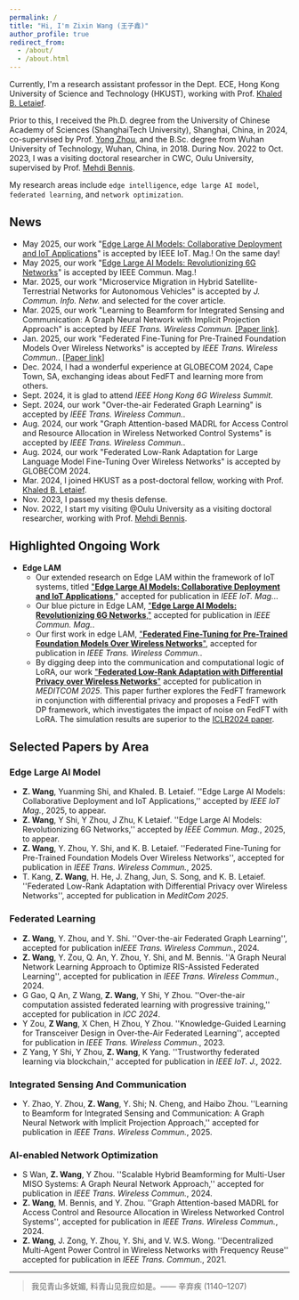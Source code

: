 ```yaml
---
permalink: /
title: "Hi, I'm Zixin Wang (王子鑫)"
author_profile: true
redirect_from: 
  - /about/
  - /about.html
---
```


Currently, I'm a research assistant professor in the Dept. ECE, Hong Kong University of Science and Technology (HKUST), working with Prof. [Khaled B. Letaief](https://facultyprofiles.hkust.edu.hk/profiles.php?profile=khaled-ben-letaief-eekhaled).

Prior to this, I received the Ph.D. degree from the University of Chinese Academy of Sciences (ShanghaiTech University), Shanghai, China, in 2024, co-supervised by Prof. [Yong Zhou](https://faculty.sist.shanghaitech.edu.cn/faculty/zhouyong/index.html), and the B.Sc. degree from Wuhan University of Technology, Wuhan, China, in 2018.
During Nov. 2022 to Oct. 2023, I was a visiting doctoral researcher in CWC, Oulu University, supervised by Prof. [Mehdi Bennis](https://sites.google.com/view/dr-mehdi-bennis/home).

My research areas include `edge intelligence`, `edge large AI model`, `federated learning`, and `network optimization`.

## News

- May 2025, our work "[Edge Large AI Models: Collaborative Deployment and IoT Applications](https://arxiv.org/abs/2505.03139)" is accepted by IEEE IoT. Mag.! On the same day!
- May 2025, our work "[Edge Large AI Models: Revolutionizing 6G Networks](https://arxiv.org/abs/2505.00321)" is accepted by IEEE Commun. Mag.!
- Mar. 2025, our work "Microservice Migration in Hybrid Satellite-Terrestrial Networks for Autonomous Vehicles" is accepted by *J. Commun. Info. Netw.* and selected for the cover article.
- Mar. 2025, our work "Learning to Beamform for Integrated Sensing and Communication: A Graph Neural Network with Implicit Projection Approach" is accepted by *IEEE Trans. Wireless Commun.* [[Paper link]](https://ieeexplore.ieee.org/document/10932672).
- Jan. 2025, our work "Federated Fine-Tuning for Pre-Trained Foundation Models Over Wireless Networks" is accepted by *IEEE Trans. Wireless Commun.*. [[Paper link](https://ieeexplore.ieee.org/abstract/document/10855336)]
- Dec. 2024, I had a wonderful experience at GLOBECOM 2024, Cape Town, SA, exchanging ideas about FedFT and learning more from others.
- Sept. 2024, it is glad to attend *IEEE Hong Kong 6G Wireless Summit*.
- Sept. 2024, our work "Over-the-air Federated Graph Learning" is accepted by *IEEE Trans. Wireless Commun.*.
- Aug. 2024, our work "Graph Attention-based MADRL for Access Control and Resource Allocation in Wireless Networked Control Systems" is accepted by *IEEE Trans. Wireless Commun.*.
- Aug. 2024, our work "Federated Low-Rank Adaptation for Large Language Model Fine-Tuning Over Wireless Networks" is accepted by GLOBECOM 2024.
- Mar. 2024, I joined HKUST as a post-doctoral fellow, working with Prof. [Khaled B. Letaief](https://facultyprofiles.hkust.edu.hk/profiles.php?profile=khaled-ben-letaief-eekhaled).
- Nov. 2023, I passed my thesis defense.
- Nov. 2022, I start my visiting @Oulu University as a visiting doctoral researcher, working with Prof. [Mehdi Bennis](https://sites.google.com/view/dr-mehdi-bennis/home).

## Highlighted Ongoing Work

- **Edge LAM**
  - Our extended research on Edge LAM within the framework of IoT systems, titled ["**Edge Large AI Models: Collaborative Deployment and IoT Applications**](https://arxiv.org/abs/2505.03139)," accepted for publication in *IEEE IoT. Mag.*..
  - Our blue picture in Edge LAM, ["**Edge Large AI Models: Revolutionizing 6G Networks**,"](https://arxiv.org/abs/2505.00321) accepted for publication in *IEEE Commun. Mag.*.
  - Our first work in edge LAM, ["**Federated Fine-Tuning for Pre-Trained Foundation Models Over Wireless Networks**"](https://ieeexplore.ieee.org/abstract/document/10855336), accepted for publication in *IEEE Trans. Wireless Commun.*.
  - By digging deep into the communication and computational logic of LoRA, our work ["**Federated Low-Rank Adaptation with Differential Privacy over Wireless Networks**"](https://arxiv.org/html/2411.07806v2) accepted for publication in *MEDITCOM  2025*. This paper further explores the FedFT framework in conjunction with differential privacy and proposes a FedFT with DP framework, which investigates the impact of noise on FedFT with LoRA. The simulation results are superior to the [ICLR2024 paper](https://openreview.net/forum?id=NLPzL6HWNl).

## Selected Papers by Area

### Edge Large AI Model

- **Z. Wang**, Yuanming Shi, and Khaled. B. Letaief. ''Edge Large AI Models: Collaborative Deployment and IoT Applications,'' accepted by *IEEE IoT Mag.*, 2025, to appear.
- **Z. Wang**, Y Shi, Y Zhou, J Zhu, K Letaief. ''Edge Large AI Models: Revolutionizing 6G Networks,'' accepted by *IEEE Commun. Mag.*, 2025, to appear.
- **Z. Wang**, Y. Zhou, Y. Shi, and K. B. Letaief. ''Federated Fine-Tuning for Pre-Trained Foundation Models Over Wireless Networks'', accepted for publication in *IEEE Trans. Wireless Commun.*, 2025.
- T. Kang,  **Z. Wang**, H. He, J. Zhang, Jun, S. Song, and K. B. Letaief. ''Federated Low-Rank Adaptation with Differential Privacy over Wireless Networks'', accepted for publication in *MeditCom 2025*.

### Federated Learning

- **Z. Wang**, Y. Zhou, and Y. Shi. ''Over-the-air Federated Graph Learning'', accepted for publication in*IEEE Trans. Wireless Commun.*, 2024.
- **Z. Wang**, Y. Zou, Q. An, Y. Zhou, Y. Shi, and M. Bennis. ''A Graph Neural Network Learning Approach to Optimize RIS-Assisted Federated Learning'', accepted for publication in *IEEE Trans. Wireless Commun*., 2024.
- G Gao, Q An, Z Wang, **Z. Wang**, Y Shi, Y Zhou. ''Over-the-air computation assisted federated learning with progressive training,'' accepted for publication in *ICC 2024*.
- Y Zou, **Z Wang**, X Chen, H Zhou, Y Zhou. ''Knowledge-Guided Learning for Transceiver Design in Over-the-Air Federated Learning'', accepted for publication in *IEEE Trans. Wireless Commun*., 2023.
- Z Yang, Y Shi, Y Zhou, **Z. Wang**, K Yang. ''Trustworthy federated learning via blockchain,'' accepted for publication in *IEEE IoT. J.,* 2022.
  
### Integrated Sensing And Communication

- Y. Zhao, Y. Zhou, **Z. Wang**, Y. Shi; N. Cheng, and Haibo Zhou. ''Learning to Beamform for Integrated Sensing and Communication: A Graph Neural Network with Implicit Projection Approach,'' accepted for publication in *IEEE Trans. Wireless Commun.*, 2025.

### AI-enabled Network Optimization

- S Wan, **Z. Wang**, Y Zhou. ''Scalable Hybrid Beamforming for Multi-User MISO Systems: A Graph Neural Network Approach,'' accepted for publication in *IEEE Trans. Wireless Commun.*, 2024.
- **Z. Wang**, M. Bennis, and Y. Zhou. ''Graph Attention-based MADRL for Access Control and Resource Allocation in Wireless Networked Control Systems'', accepted for publication in *IEEE Trans. Wireless Commun.*, 2024.
- **Z. Wang**, J. Zong, Y. Zhou, Y. Shi, and V. W.S. Wong. ''Decentralized Multi-Agent Power Control in Wireless Networks with Frequency Reuse'' accepted for publication in *IEEE Trans. Commun*., 2021.

---

> 我见青山多妩媚, 料青山见我应如是。—— 辛弃疾 (1140–1207)
